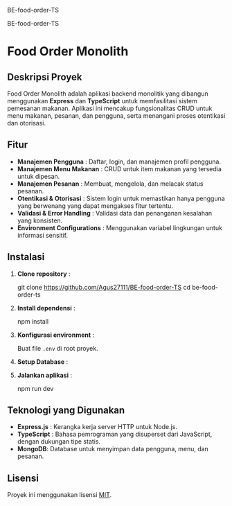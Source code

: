 BE-food-order-TS

BE-food-order-TS

# Food Order Monolith

## Deskripsi Proyek

Food Order Monolith adalah aplikasi backend monolitik yang dibangun menggunakan **Express** dan **TypeScript** untuk memfasilitasi sistem pemesanan makanan. Aplikasi ini mencakup fungsionalitas CRUD untuk menu makanan, pesanan, dan pengguna, serta menangani proses otentikasi dan otorisasi.

## Fitur

- **Manajemen Pengguna** : Daftar, login, dan manajemen profil pengguna.
- **Manajemen Menu Makanan** : CRUD untuk item makanan yang tersedia untuk dipesan.
- **Manajemen Pesanan** : Membuat, mengelola, dan melacak status pesanan.
- **Otentikasi & Otorisasi** : Sistem login untuk memastikan hanya pengguna yang berwenang yang dapat mengakses fitur tertentu.
- **Validasi & Error Handling** : Validasi data dan penanganan kesalahan yang konsisten.
- **Environment Configurations** : Menggunakan variabel lingkungan untuk informasi sensitif.

## Instalasi

1. **Clone repository** :

   git clone https://github.com/Agus27111/BE-food-order-TS
   cd be-food-order-ts

2. **Install dependensi** :

   npm install

3. **Konfigurasi environment** :

   Buat file `.env` di root proyek.

4. **Setup Database** :
5. **Jalankan aplikasi** :

   npm run dev

## Teknologi yang Digunakan

- **Express.js** : Kerangka kerja server HTTP untuk Node.js.
- **TypeScript** : Bahasa pemrograman yang disuperset dari JavaScript, dengan dukungan tipe statis.
- **MongoDB**: Database untuk menyimpan data pengguna, menu, dan pesanan.

## Lisensi

Proyek ini menggunakan lisensi [MIT]().
